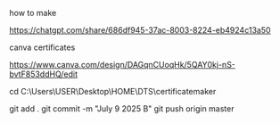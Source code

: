 
how to make

https://chatgpt.com/share/686df945-37ac-8003-8224-eb4924c13a50


canva certificates

https://www.canva.com/design/DAGqnCUoqHk/5QAY0kj-nS-bvtF853ddHQ/edit



cd C:\Users\USER\Desktop\HOME\DTS\certificatemaker


git add .
git commit -m "July 9 2025 B"
git push origin master


